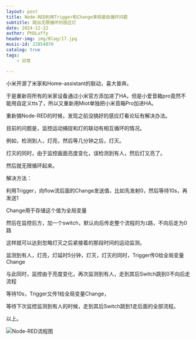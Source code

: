 ```yaml
---
layout: post
title: Node-RED利用Trigger和Change来规避自循环问题
subtitle: 跳出无限循环的感应灯
date: 2024-12-22
author: PhDLuffy
header-img: img/Blog/17.jpg
music-id: 22854070
catalog: true
tags:
    - 日常

---
```


小米开源了米家和Home-assistant的联动，喜大普奔。

于是重新将所有的米家设备通过小米官方添加进了HA，但是小爱音箱pro竟然不能用自定义tts了，所以又重新用Miot单独把小米音箱Pro加进HA。

重新搞Node-RED的时候，发现之前没搞好的感应灯看论坛有解决办法。

目前的问题是，监控运动捕捉和灯的联动有相互循环的情况。

例如，检测到人，灯亮，然后等几分钟之后，灯灭。

灯灭的同时，由于监控画面亮度变化，误检测到有人，然后灯又亮了。

然后就无限循环起来。



解决方法：

利用Trigger，向flow流后面的Change发送值，比如先发射0，然后等待10s，再发送1

Change用于存储这个值为全局变量



然后在监控后方，加一个switch，默认向后传走整个流程的为`1`路，不向后走为0路



这样就可以达到忽略灯灭之后紧接着的那段时间的运动监测。



监测到有人，灯亮，灯延时5分钟，灯灭，灯灭的同时，Trigger传0给全局变量Change

与此同时，监控由于亮度变化，再次监测到有人，走到其后Switch跳到0不向后走流程

等待10s，Trigger又传1给全局变量Change，

等待下次监控监测到有人的时候，走到其后Switch跳到1走后面的全部流程。

以上。



![Node-RED流程图](https://fastly.jsdelivr.net/gh/PhDLuffy/PicGo@master/img/202412222303045.png)
